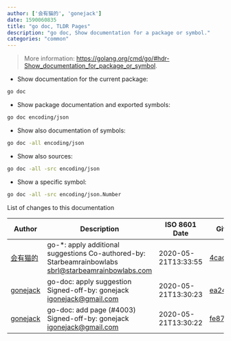 ```yaml
---
author: ['会有猫的', 'gonejack']
date: 1590060835
title: "go doc, TLDR Pages"
description: "go doc, Show documentation for a package or symbol."
categories: "common"
---
```

> More information: <https://golang.org/cmd/go/#hdr-Show_documentation_for_package_or_symbol>.

- Show documentation for the current package:

```bash
go doc
```

- Show package documentation and exported symbols:

```bash
go doc encoding/json
```

- Show also documentation of symbols:

```bash
go doc -all encoding/json
```

- Show also sources:

```bash
go doc -all -src encoding/json
```

- Show a specific symbol:

```bash
go doc -all -src encoding/json.Number
```
List of changes to this documentation


Author | Description | ISO 8601 Date | GitHub link
------|-----|-----|-----
[会有猫的](mailto:igonejack@gmail.com) | go-*: apply additional suggestions Co-authored-by: Starbeamrainbowlabs <sbrl@starbeamrainbowlabs.com> | 2020-05-21T13:33:55 | [4cac843cae95](https://github.com/tldr-pages/tldr/commit/4cac843cae95c7a2aa382595fa4f0837724468bc)
[gonejack](mailto:igonejack@gmail.com) | go-doc: apply suggestion Signed-off-by: gonejack <igonejack@gmail.com> | 2020-05-21T13:30:23 | [ea24f0643a5b](https://github.com/tldr-pages/tldr/commit/ea24f0643a5bb07528eca728f6b9c37a41e40fde)
[gonejack](mailto:igonejack@gmail.com) | go-doc: add page (#4003) Signed-off-by: gonejack <igonejack@gmail.com> | 2020-05-21T13:30:22 | [fe8743a0674e](https://github.com/tldr-pages/tldr/commit/fe8743a0674e45bf05598b5e8a3b143c365866ab)

